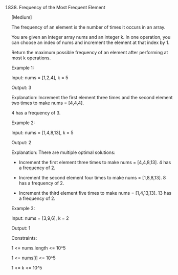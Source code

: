 1838. Frequency of the Most Frequent Element

[Medium]

The frequency of an element is the number of times it occurs in an array.

You are given an integer array nums and an integer k. In one operation, you can choose an index of nums and increment the element at that index by 1.

Return the maximum possible frequency of an element after performing at most k operations.

Example 1:

Input: nums = [1,2,4], k = 5

Output: 3

Explanation: Increment the first element three times and the second element two times to make nums = [4,4,4].

4 has a frequency of 3.

Example 2:

Input: nums = [1,4,8,13], k = 5

Output: 2

Explanation: There are multiple optimal solutions:

- Increment the first element three times to make nums = [4,4,8,13]. 4 has a frequency of 2.

- Increment the second element four times to make nums = [1,8,8,13]. 8 has a frequency of 2.

- Increment the third element five times to make nums = [1,4,13,13]. 13 has a frequency of 2.

Example 3:

Input: nums = [3,9,6], k = 2

Output: 1
 

Constraints:

1 <= nums.length <= 10^5

1 <= nums[i] <= 10^5

1 <= k <= 10^5
